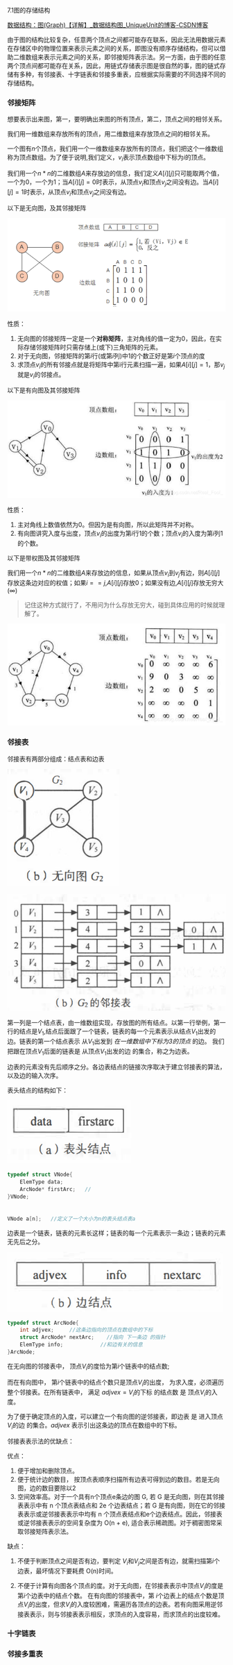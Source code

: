 7.1图的存储结构

[数据结构：图(Graph)【详解】_数据结构图_UniqueUnit的博客-CSDN博客](https://blog.csdn.net/Real_Fool_/article/details/114141377)

由于图的结构比较复杂，任意两个顶点之间都可能存在联系，因此无法用数据元素在存储区中的物理位置来表示元素之间的关系，即图没有顺序存储结构，但可以借助二维数组来表示元素之间的关系，即邻接矩阵表示法。另一方面，由于图的任意两个顶点间都可能存在关系，因此，用链式存储表示图是很自然的事，图的链式存储有多种，有邻接表、十字链表和邻接多重表，应根据实际需要的不同选择不同的存储结构。

### 邻接矩阵

想要表示出来图，第一，要明确出来图的所有顶点，第二，顶点之间的相邻关系。

我们用一维数组来存放所有的顶点，用二维数组来存放顶点之间的相邻关系。

一个图有$n$个顶点，我们用一个一维数组来存放所有的顶点，我们把这个一维数组称为顶点数组。为了便于说明,我们定义，$v_i$表示顶点数组中下标为$i$的顶点。

我们用一个$n*n$的二维数组$A$来存放边的信息，我们定义$A[i][j]$只可能取两个值，一个为0，一个为1；当$A[i][j]=0$时表示，从顶点$v_i$和顶点$v_j$之间没有边。当$A[i][j]=1$时表示，从顶点$v_i$和顶点$v_j$之间没有边。



以下是无向图，及其邻接矩阵

![1681179876654](7.1图的存储结构.assets/1681179876654.png)

性质：

1. 无向图的邻接矩阵一定是一个**对称矩阵**，主对角线的值一定为0，因此，在实际存储邻接矩阵时只需存储上(或下)三角矩阵的元素。
2. 对于无向图，邻接矩阵的第$i$行(或第$i$列)中1的个数正好是第$i$个顶点的度
3. 求顶点$v_i$的所有邻接点就是将矩阵中第i行元素扫描一遍，如果$A[i][j]=1$，那$v_j$就是$v_i$的邻接点。

以下是有向图及其邻接矩阵



![1681180562361](7.1图的存储结构.assets/1681180562361.png)

性质：

1. 主对角线上数值依然为0。但因为是有向图，所以此矩阵并不对称。
2. 有向图讲究入度与出度，顶点$v_i$的出度为第$i$行1的个数；顶点$v_i$的入度为第$i$列1的个数。



以下是带权图及其邻接矩阵

我们用一个$n*n$的二维数组$A$来存放边的信息，如果从顶点$v_i$到$v_j$有边，则$A[i][j]$存放这条边对应的权值；如果$i == j$,$A[i][j]$存放0；如果没有边,$A[i][j]$存放无穷大($\infty$)

> 记住这种方式就行了，不用问为什么存放无穷大，碰到具体应用的时候就理解了。

![1681182059536](7.1图的存储结构.assets/1681182059536.png)



### 邻接表

邻接表有两部分组成：结点表和边表

![1681201385209](7.1图的存储结构.assets/1681201385209.png)

![1681201412939](7.1图的存储结构.assets/1681201412939.png)

第一列是一个结点表，由一维数组实现，存放图的所有结点。以第一行举例，第一行的结点是$V_1$,结点后面跟了一个链表，链表的每一个元素表示从结点$V_1$出发的边。链表的第一个结点表示 从$V_1$出发到 *在一维数组中下标为$3$的顶点*  的边。 我们把跟在顶点$V_1$后面的链表是 从顶点$V_1$出发的边 的集合，称之为边表。

边表的元素没有先后顺序之分。各边表结点的链接次序取决于建立邻接表的算法，以及边的输入次序。

表头结点的结构如下：

![1681200905827](7.1图的存储结构.assets/1681200905827.png)

```cpp
typedef struct VNode{
    ElemType data;
    ArcNode* firstArc;   //
}VNode;


VNode a[n];   //定义了一个大小为n的表头结点表a
```

边表是一个链表，链表的元素长这样；链表的每一个元素表示一条边；链表的元素无先后之分。

![1681201054144](7.1图的存储结构.assets/1681201054144.png)

```cpp
typedef struct ArcNode{
    int adjvex;     //这条边指向的顶点在数组中的下标
    struct ArcNode* nextArc;    //指向 下一条边 的指针
    ElemType info;            //和边有关的信息
}ArcNode;
```

在无向图的邻接表中， 顶点$V_i$的度恰为第$i$个链表中的结点数;

而在有向图中， 第$i$个链表中的结点个数只是顶点$V_i$的出度， 为求入度，必须遍历整个邻接表。在所有链表中， 满足  $adjvex = V_i$的下标  的结点数 是 顶点$V_i$的入度。

为了便于确定顶点的入度，可以建立一个有向图的逆邻接表，即边表 是 进入顶点$V_i$的边  的集合。$adjvex$ 表示引出这条边的顶点在数组中的下标。



邻接表表示法的优缺点：

优点：

1. 便于增加和删除顶点。
2. 便于统计边的数目， 按顶点表顺序扫描所有边表可得到边的数目。若是无向图，边的数目要除以2
3. 空间效率高。对于一个具有n个顶点e条边的图 G, 若 G 是无向图，则在其邻接表表示中有 n 个顶点表结点和 2e 个边表结点；若 G 是有向图，则在它的邻接表表示或逆邻接表表示中均有 n 个顶点表结点和e个边表结点。因此，邻接表或逆邻接表表示的空间复杂度为 O(n + e), 适合表示稀疏图。对于稠密图常采取邻接矩阵表示法。

缺点：

1. 不便于判断顶点之间是否有边，要判定 $V_i$和$V_j$之间是否有边，就需扫描第$i$个边表，最坏情况下要耗费 O(n)时间。

2. 不便于计算有向图各个顶点的度。对于无向图，在邻接表表示中顶点$V_i$的度是第$i$个边表中的结点个数。 在有向图的邻接表中，第 $i$个边表上的结点个数是顶点$V_i$的出度，但求$V_i$的入度较困难，需遍历各顶点的边表。若有向图采用逆邻接表表示，则与邻接表表示相反，求顶点的入度容易，而求顶点的出度较难。



### 十字链表

### 邻接多重表





